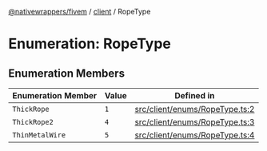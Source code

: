 [@nativewrappers/fivem](../../README.md) / [client](../README.md) / RopeType

# Enumeration: RopeType

## Enumeration Members

| Enumeration Member | Value | Defined in |
| ------ | ------ | ------ |
| `ThickRope` | `1` | [src/client/enums/RopeType.ts:2](https://github.com/nativewrappers/fivem/blob/a8f3fbc0f47fb5552a00c18a4d0c12645ae62f70/src/client/enums/RopeType.ts#L2) |
| `ThickRope2` | `4` | [src/client/enums/RopeType.ts:3](https://github.com/nativewrappers/fivem/blob/a8f3fbc0f47fb5552a00c18a4d0c12645ae62f70/src/client/enums/RopeType.ts#L3) |
| `ThinMetalWire` | `5` | [src/client/enums/RopeType.ts:4](https://github.com/nativewrappers/fivem/blob/a8f3fbc0f47fb5552a00c18a4d0c12645ae62f70/src/client/enums/RopeType.ts#L4) |
